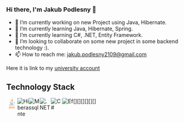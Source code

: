 ### Hi there, I'm Jakub Podlesny 👋
- 🔭 I’m currently working on new Project using Java, Hibernate.
- 🌱 I’m currently learning Java, Hibernate, Spring.
- 🌱 I’m currently learning C#, .NET, Entity Framework.
- 👯 I’m looking to collaborate on some new project in some backend technology :).
- 📫 How to reach me: jakub.podlesny2109@gmail.com

Here it is link to my [university account](https://github.com/s20540)

## Technology Stack

[<img align="left" alt="Java" width="30px" src="https://raw.githubusercontent.com/github/explore/5b3600551e122a3277c2c5368af2ad5725ffa9a1/topics/java/java.png" />][<img align="left" alt="Hiberante" width="30px" src="https://kosiorowski.net/wp-content/uploads/2013/11/hibernate1.png" />][<img align="left" alt="Mssql" width="30px" src="https://www.svgrepo.com/show/303229/microsoft-sql-server-logo.svg" />][<img align="left" alt=".NET" width="30px" src="https://jakzostacprogramista.net/wp-content/uploads/2019/12/netcorelogo-1360x765.png" />][<img align="left" alt="C#" width="30px" src="https://www.avenga.com/wp-content/uploads/2020/11/C-Sharp.png" />][<img align="left" alt="Ef" width="30px" src="https://codeopinion.com/wp-content/uploads/2017/10/Bitmap-MEDIUM_Entity-Framework-Core-Logo_2colors_Square_Boxed_RGB.png" />]
